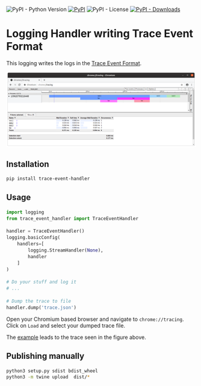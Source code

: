 ![PyPI - Python Version](https://img.shields.io/pypi/pyversions/trace_event_handler)
[![PyPI](https://img.shields.io/pypi/v/trace_event_handler)](https://pypi.org/project/trace-event-handler/)
![PyPI - License](https://img.shields.io/pypi/l/trace_event_handler)
[![PyPI - Downloads](https://img.shields.io/pypi/dm/trace_event_handler)](https://pypi.org/project/trace-event-handler/)

# Logging Handler writing Trace Event Format


This logging writes the logs in the [Trace Event Format](https://docs.google.com/document/d/1CvAClvFfyA5R-PhYUmn5OOQtYMH4h6I0nSsKchNAySU/).

![Screenshot](https://github.com/lochbrunner/trace_event_handler/blob/master/assets/screenshot.png)

## Installation

```zsh
pip install trace-event-handler
```

## Usage

```python
import logging
from trace_event_handler import TraceEventHandler

handler = TraceEventHandler()
logging.basicConfig(
    handlers=[
        logging.StreamHandler(None),
        handler
    ]
)

# Do your stuff and log it
# ...

# Dump the trace to file
handler.dump('trace.json')
```

Open your Chromium based browser and navigate to `chrome://tracing`.
Click on `Load` and select your dumped trace file.

The [example](https://github.com/lochbrunner/trace_event_handler/blob/master/example.py) leads to the trace seen in the figure above.

## Publishing manually

```zsh
python3 setup.py sdist bdist_wheel
python3 -m twine upload  dist/*
```
